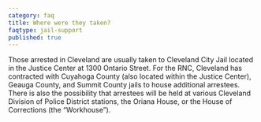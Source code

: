 ```yaml
---
category: faq
title: Where were they taken?
faqtype: jail-support
published: true
---
```

Those arrested in Cleveland are usually taken to Cleveland City Jail located in the Justice Center at 1300 Ontario Street. For the RNC, Cleveland has contracted with Cuyahoga County (also located within the Justice Center), Geauga County, and Summit County jails to house additional arrestees. There is also the possibility that arrestees will be held at various Cleveland Division of Police District stations, the Oriana House, or the House of Corrections (the “Workhouse”). 